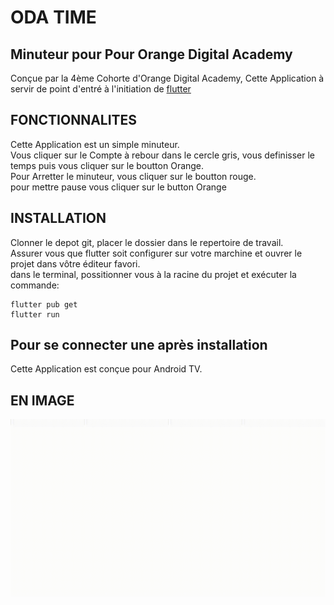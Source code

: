 # ODA TIME

## Minuteur pour Pour Orange Digital Academy

Conçue par la 4ème Cohorte d'Orange Digital Academy, Cette Application à servir de point d'entré à l'initiation de [flutter](https://flutter.dev)<br>

## FONCTIONNALITES

Cette Application est un simple minuteur. <br>
Vous cliquer sur le Compte à rebour dans le cercle gris, vous definisser le temps puis vous cliquer sur le boutton Orange. <br>
Pour Arretter le minuteur, vous cliquer sur le boutton rouge.<br>
pour mettre pause vous cliquer sur le button Orange<br>

## INSTALLATION

Clonner le depot git, placer le dossier dans le repertoire de travail. <br> Assurer vous que flutter soit configurer sur votre marchine et ouvrer le projet dans vôtre éditeur favori. <br>
dans le terminal, possitionner vous à la racine du projet et exécuter la commande:

```flutter
flutter pub get
flutter run
```


## Pour se connecter une après installation

Cette Application est conçue pour Android TV.


## EN IMAGE

![interface ](/assets/images/gifoda.gif)
